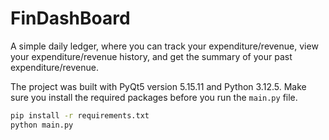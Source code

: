 # FinDashBoard

A simple daily ledger, where you can track your expenditure/revenue, view your expenditure/revenue history, and get the summary of your past expenditure/revenue.

The project was built with PyQt5 version 5.15.11 and Python 3.12.5. Make sure you install the required packages before you run the `main.py` file.

```bash
pip install -r requirements.txt
python main.py
```
